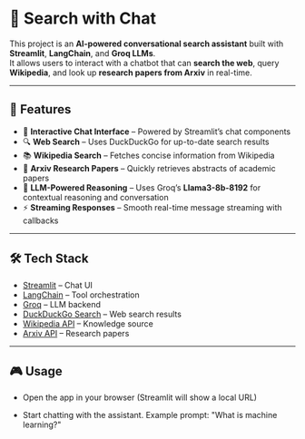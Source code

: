 # 🔎 Search with Chat

This project is an **AI-powered conversational search assistant** built with **Streamlit**, **LangChain**, and **Groq LLMs**.  
It allows users to interact with a chatbot that can **search the web**, query **Wikipedia**, and look up **research papers from Arxiv** in real-time.  

---

## 🚀 Features

- 💬 **Interactive Chat Interface** – Powered by Streamlit’s chat components  
- 🔍 **Web Search** – Uses DuckDuckGo for up-to-date search results  
- 📚 **Wikipedia Search** – Fetches concise information from Wikipedia  
- 📄 **Arxiv Research Papers** – Quickly retrieves abstracts of academic papers  
- 🧠 **LLM-Powered Reasoning** – Uses Groq’s **Llama3-8b-8192** for contextual reasoning and conversation  
- ⚡ **Streaming Responses** – Smooth real-time message streaming with callbacks  

---

## 🛠️ Tech Stack

- [Streamlit](https://streamlit.io/) – Chat UI  
- [LangChain](https://www.langchain.com/) – Tool orchestration  
- [Groq](https://groq.com/) – LLM backend  
- [DuckDuckGo Search](https://duckduckgo.com/) – Web search results  
- [Wikipedia API](https://www.mediawiki.org/wiki/API:Main_page) – Knowledge source  
- [Arxiv API](https://arxiv.org/help/api) – Research papers  

---

## 🎮 Usage

- Open the app in your browser (Streamlit will show a local URL)

- Start chatting with the assistant. Example prompt:
"What is machine learning?"

